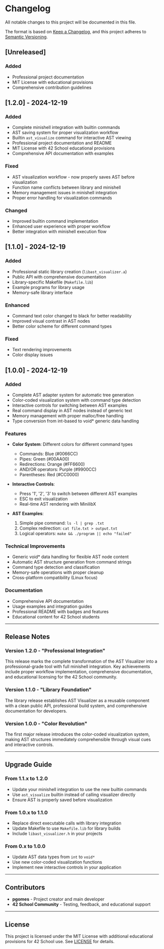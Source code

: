 # Changelog

All notable changes to this project will be documented in this file.

The format is based on [Keep a Changelog](https://keepachangelog.com/en/1.0.0/),
and this project adheres to [Semantic Versioning](https://semver.org/spec/v2.0.0.html).

## [Unreleased]

### Added
- Professional project documentation
- MIT License with educational provisions
- Comprehensive contribution guidelines

## [1.2.0] - 2024-12-19

### Added
- Complete minishell integration with builtin commands
- AST saving system for proper visualization workflow
- Builtin `ast_visualize` command for interactive AST viewing
- Professional project documentation and README
- MIT License with 42 School educational provisions
- Comprehensive API documentation with examples

### Fixed
- AST visualization workflow - now properly saves AST before visualization
- Function name conflicts between library and minishell
- Memory management issues in minishell integration
- Proper error handling for visualization commands

### Changed
- Improved builtin command implementation
- Enhanced user experience with proper workflow
- Better integration with minishell execution flow

## [1.1.0] - 2024-12-19

### Added
- Professional static library creation (`libast_visualizer.a`)
- Public API with comprehensive documentation
- Library-specific Makefile (`Makefile.lib`)
- Example programs for library usage
- Memory-safe library interface

### Enhanced
- Command text color changed to black for better readability
- Improved visual contrast in AST nodes
- Better color scheme for different command types

### Fixed
- Text rendering improvements
- Color display issues

## [1.0.0] - 2024-12-19

### Added
- Complete AST adapter system for automatic tree generation
- Color-coded visualization system with command type detection
- Interactive controls for switching between AST examples
- Real command display in AST nodes instead of generic text
- Memory management with proper malloc/free handling
- Type conversion from int-based to void* generic data handling

### Features
- **Color System**: Different colors for different command types
  - Commands: Blue (#0066CC)
  - Pipes: Green (#00AA00)
  - Redirections: Orange (#FF6600)
  - AND/OR operators: Purple (#9900CC)
  - Parentheses: Red (#CC0000)

- **Interactive Controls**:
  - Press '1', '2', '3' to switch between different AST examples
  - ESC to exit visualization
  - Real-time AST rendering with MinilibX

- **AST Examples**:
  1. Simple pipe command: `ls -l | grep .txt`
  2. Complex redirection: `cat file.txt > output.txt`
  3. Logical operators: `make && ./program || echo "failed"`

### Technical Improvements
- Generic void* data handling for flexible AST node content
- Automatic AST structure generation from command strings
- Command type detection and classification
- Memory-safe operations with proper cleanup
- Cross-platform compatibility (Linux focus)

### Documentation
- Comprehensive API documentation
- Usage examples and integration guides
- Professional README with badges and features
- Educational content for 42 School students

---

## Release Notes

### Version 1.2.0 - "Professional Integration"
This release marks the complete transformation of the AST Visualizer into a professional-grade tool with full minishell integration. Key achievements include proper workflow implementation, comprehensive documentation, and educational licensing for the 42 School community.

### Version 1.1.0 - "Library Foundation"
The library release establishes AST Visualizer as a reusable component with a clean public API, professional build system, and comprehensive documentation for developers.

### Version 1.0.0 - "Color Revolution"
The first major release introduces the color-coded visualization system, making AST structures immediately comprehensible through visual cues and interactive controls.

---

## Upgrade Guide

### From 1.1.x to 1.2.0
- Update your minishell integration to use the new builtin commands
- Use `ast_visualize` builtin instead of calling visualizer directly
- Ensure AST is properly saved before visualization

### From 1.0.x to 1.1.0
- Replace direct executable calls with library integration
- Update Makefile to use `Makefile.lib` for library builds
- Include `libast_visualizer.h` in your projects

### From 0.x to 1.0.0
- Update AST data types from `int` to `void*`
- Use new color-coded visualization functions
- Implement new interactive controls in your application

---

## Contributors

- **pgomes** - Project creator and main developer
- **42 School Community** - Testing, feedback, and educational support

---

## License

This project is licensed under the MIT License with additional educational provisions for 42 School use. See [LICENSE](LICENSE) for details.